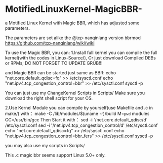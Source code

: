 # MotifiedLinuxKernel-MagicBBR-
a Motified Linux Kernel with Magic BBR, which has adjusted some parameters.

The parameters are set alike the @tcp-nanqinlang version bbrmod
https://github.com/tcp-nanqinlang/wiki/wiki

To use the Magic BBR, you can:
1.Install full kernel
you can compile the full kernel(with the codes in Linux-Source/), Or just download Compiled DEBs or RPMs;
DO NOT FORGET TO UPDATE GRUB!!!

and Magic BBR can be started just same as BBR:
echo "net.core.default_qdisc=fq" >> /etc/sysctl.conf
echo "net.ipv4.tcp_congestion_control=bbr" >> /etc/sysctl.conf
sysctl -p

You can just use my ChangeKernel Scripts in Scripts/
Make sure you download the right shell script for your OS.

2.Use Kernel Module
you can compile by yourself(use Makefile and .c in make/) with：
make -C /lib/modules/$(uname -r)/build M=`pwd` modules CC=/usr/bin/gcc
Then Start it with：
sed -i '/net.core.default_qdisc/d' /etc/sysctl.conf
sed -i '/net.ipv4.tcp_congestion_control/d' /etc/sysctl.conf
echo "net.core.default_qdisc=fq" >> /etc/sysctl.conf
echo "net.ipv4.tcp_congestion_control=bbr_fers" >> /etc/sysctl.conf
sysctl -p

you may also use my scripts in Scripts/

This .c magic bbr seems support Linux 5.0+ only.

